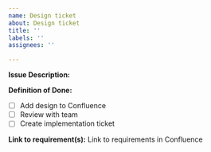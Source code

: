 ```yaml
---
name: Design ticket
about: Design ticket
title: ''
labels: ''
assignees: ''

---
```


**Issue Description:**

**Definition of Done:**
- [ ] Add design to Confluence
- [ ] Review with team
- [ ] Create implementation ticket

**Link to requirement(s):**
Link to requirements in Confluence <add link here>
